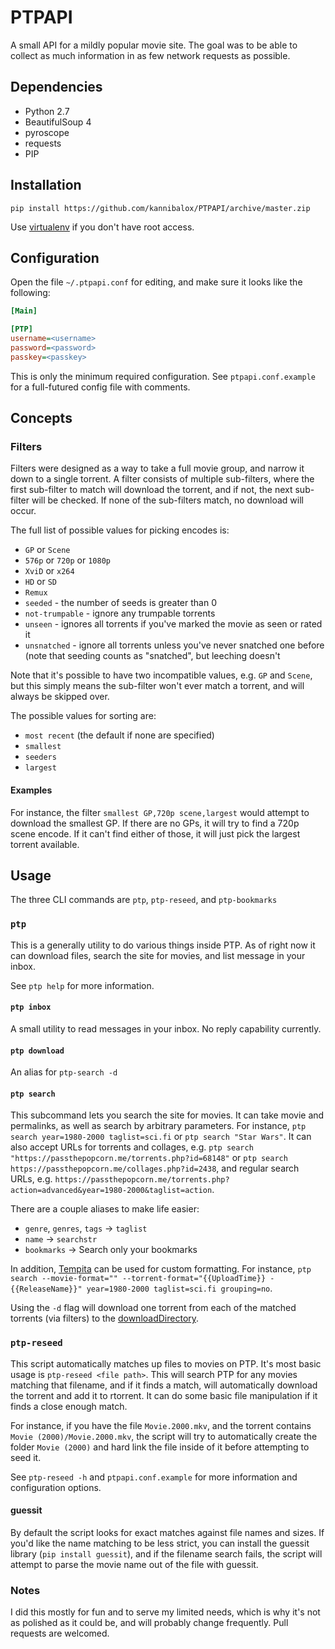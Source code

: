 # PTPAPI

A small API for a mildly popular movie site. The goal was to be able to collect as much information in as few network requests as possible.

## Dependencies

* Python 2.7
 * BeautifulSoup 4
 * pyroscope
 * requests
* PIP

## Installation

`pip install https://github.com/kannibalox/PTPAPI/archive/master.zip`

Use [virtualenv](https://virtualenv.readthedocs.org/en/latest/userguide.html#usage) if you don't have root access.

## Configuration

Open the file `~/.ptpapi.conf` for editing, and make sure it looks like the following:

```ini
[Main]

[PTP]
username=<username>
password=<password>
passkey=<passkey>
```

This is only the minimum required configuration. See `ptpapi.conf.example` for a full-futured config file with comments.

## Concepts

### Filters

Filters were designed as a way to take a full movie group, and narrow it down to a single torrent. A filter consists of multiple sub-filters, where the first sub-filter to match will download the torrent, and if not, the next sub-filter will be checked. If none of the sub-filters match, no download will occur. 

The full list of possible values for picking encodes is:
* `GP` or `Scene`
* `576p` or `720p` or `1080p`
* `XviD` or `x264`
* `HD` or `SD`
* `Remux`
* `seeded` - the number of seeds is greater than 0
* `not-trumpable` - ignore any trumpable torrents
* `unseen` - ignores all torrents if you've marked the movie as seen or rated it
* `unsnatched` - ignore all torrents unless you've never snatched one before (note that seeding counts as "snatched", but leeching doesn't

Note that it's possible to have two incompatible values, e.g. `GP` and `Scene`, but this simply means the sub-filter won't ever match a torrent, and will always be skipped over.

The possible values for sorting are:
* `most recent` (the default if none are specified)
* `smallest`
* `seeders`
* `largest`

#### Examples

For instance, the filter `smallest GP,720p scene,largest` would attempt to download the smallest GP. If there are no GPs, it will try to find a 720p scene encode. If it can't find either of those, it will just pick the largest torrent available.

## Usage

The three CLI commands are `ptp`, `ptp-reseed`, and `ptp-bookmarks`

### `ptp`

This is a generally utility to do various things inside PTP. As of right now it can download files, search the site for movies, and list message in your inbox.

See `ptp help` for more information.

#### `ptp inbox`

A small utility to read messages in your inbox. No reply capability currently.

#### `ptp download`

An alias for `ptp-search -d`

#### `ptp search`

This subcommand lets you search the site for movies. It can take movie and permalinks, as well as search by arbitrary parameters. For instance, `ptp search year=1980-2000 taglist=sci.fi` or `ptp search "Star Wars"`. It can also accept URLs for torrents and collages, e.g. `ptp search "https://passthepopcorn.me/torrents.php?id=68148"` or `ptp search https://passthepopcorn.me/collages.php?id=2438`, and regular search URLs, e.g. `https://passthepopcorn.me/torrents.php?action=advanced&year=1980-2000&taglist=action`.

There are a couple aliases to make life easier:

* `genre`, `genres`, `tags` -> `taglist`
* `name` -> `searchstr`
* `bookmarks` -> Search only your bookmarks

In addition, [Tempita](http://pythonpaste.org/tempita/) can be used for custom formatting. For instance, `ptp search --movie-format="" --torrent-format="{{UploadTime}} - {{ReleaseName}}" year=1980-2000 taglist=sci.fi grouping=no`.

Using the `-d` flag will download one torrent from each of the matched torrents (via filters) to the [downloadDirectory](ptpapi.conf.example#L9).

### `ptp-reseed`

This script automatically matches up files to movies on PTP. It's most basic usage is `ptp-reseed <file path>`. This will search PTP for any movies matching that filename, and if it finds a match, will automatically download the torrent and add it to rtorrent. It can do some basic file manipulation if it finds a close enough match.

For instance, if you have the file `Movie.2000.mkv`, and the torrent contains `Movie (2000)/Movie.2000.mkv`, the script will try to automatically create the folder `Movie (2000)` and hard link the file inside of it before attempting to seed it.

See `ptp-reseed -h` and `ptpapi.conf.example` for more information and configuration options.

#### guessit

By default the script looks for exact matches against file names and sizes. If you'd like the name matching to be less strict, you can install the guessit library (`pip install guessit`), and if the filename search fails, the script will attempt to parse the movie name out of the file with guessit.

### Notes

I did this mostly for fun and to serve my limited needs, which is why it's not as polished as it could be, and will probably change frequently.  Pull requests are welcomed.
